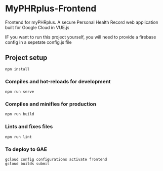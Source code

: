 # MyPHRplus-Frontend

Frontend for myPHRplus. A secure Personal Health Record web application built for Google Cloud in VUE.js

IF you want to run this project yourself, you will need to provide a firebase config in a sepetate config.js file

## Project setup

```
npm install
```

### Compiles and hot-reloads for development

```
npm run serve
```

### Compiles and minifies for production

```
npm run build
```

### Lints and fixes files

```
npm run lint
```

### To deploy to GAE

```
gcloud config configurations activate frontend
gcloud builds submit
```
